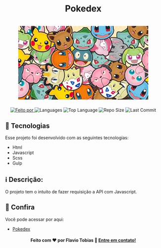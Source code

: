# <h1 align="center">Pokedex</h1>

  
<h1 align="center">
  <img alt="pokemon" title="Pokemon" src=".github/pokemon.png" width="420px" />
</h1>

<p align="center">
  <a href="https://www.linkedin.com/in/flaviotobias/">
  <img alt="Feito por" src="https://img.shields.io/static/v1?label=Made%20By&message=Flavio%20Tobias&color=orange&style=for-the-badge">
	</a>
  
  <img alt="Languages" src="https://img.shields.io/github/languages/count/FlaTobias/Pokedex?style=for-the-badge">
  
  <img alt="Top Language" src="https://img.shields.io/github/languages/top/FlaTobias/Pokedex?style=for-the-badge">
  
  <img alt="Repo Size" src="https://img.shields.io/github/repo-size/FlaTobias/Pokedex?style=for-the-badge">
  
  <img alt="Last Commit" src="https://img.shields.io/github/last-commit/FlaTobias/Pokedex?style=for-the-badge">
</p>

## 🚀 Tecnologias

Esse projeto foi desenvolvido com as seguintes tecnologias:

- Html
- Javascript
- Scss
- Gulp

## :information_source: Descrição:

O projeto tem o intuito de fazer requisição a API com Javascript.

## :eyes: Confira

Você pode acessar por aqui:

-  [Pokedex][demo]

<h4 align="center">
    Feito com ♥ por Flavio Tobias 👋 <a href="https://www.linkedin.com/in/flaviotobias/" target="_blank">Entre em contato!</a>
</h4>

[demo]: https://flavio-pokedex.netlify.app/
